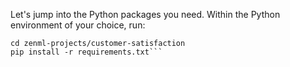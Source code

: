 Let's jump into the Python packages you need. Within the Python environment of your choice, run:

```git clone https://github.com/zenml-io/zenml-projects.git
cd zenml-projects/customer-satisfaction
pip install -r requirements.txt```
